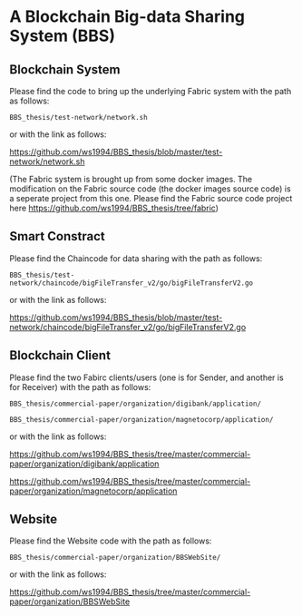 # A Blockchain Big-data Sharing System (BBS)

## Blockchain System

Please find the code to bring up the underlying Fabric system with the path as follows:

```
BBS_thesis/test-network/network.sh
```

or with the link as follows:

https://github.com/ws1994/BBS_thesis/blob/master/test-network/network.sh

(The Fabric system is brought up from some docker images. The modification on the Fabric source code (the docker images source code) is a seperate project from this one. Please find the Fabric source code project here https://github.com/ws1994/BBS_thesis/tree/fabric)

## Smart Constract

Please find the Chaincode for data sharing with the path as follows:

```
BBS_thesis/test-network/chaincode/bigFileTransfer_v2/go/bigFileTransferV2.go 
```

or with the link as follows:

https://github.com/ws1994/BBS_thesis/blob/master/test-network/chaincode/bigFileTransfer_v2/go/bigFileTransferV2.go

## Blockchain Client

Please find the two Fabirc clients/users (one is for Sender, and another is for Receiver) with the path as follows:

```
BBS_thesis/commercial-paper/organization/digibank/application/
```
```
BBS_thesis/commercial-paper/organization/magnetocorp/application/
```

or with the link as follows:

https://github.com/ws1994/BBS_thesis/tree/master/commercial-paper/organization/digibank/application

https://github.com/ws1994/BBS_thesis/tree/master/commercial-paper/organization/magnetocorp/application
## Website

Please find the Website code with the path as follows:

```
BBS_thesis/commercial-paper/organization/BBSWebSite/
```

or with the link as follows:

https://github.com/ws1994/BBS_thesis/tree/master/commercial-paper/organization/BBSWebSite







